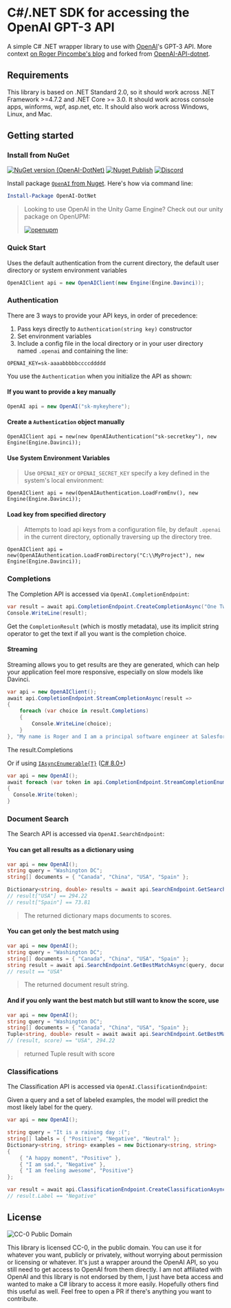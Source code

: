 # C#/.NET SDK for accessing the OpenAI GPT-3 API

A simple C# .NET wrapper library to use with [OpenAI](https://openai.com/)'s GPT-3 API.  More context [on Roger Pincombe's blog](https://rogerpincombe.com/openai-dotnet-api) and forked from [OpenAI-API-dotnet](https://github.com/OkGoDoIt/OpenAI-API-dotnet).

## Requirements

This library is based on .NET Standard 2.0, so it should work across .NET Framework >=4.7.2 and .NET Core >= 3.0.  It should work across console apps, winforms, wpf, asp.net, etc. It should also work across Windows, Linux, and Mac.

## Getting started

### Install from NuGet

[![NuGet version (OpenAI-DotNet)](https://img.shields.io/nuget/v/OpenAI-DotNet.svg)](https://www.nuget.org/packages/OpenAI-DotNet/)
[![Nuget Publish](https://github.com/RageAgainstThePixel/OpenAI-DotNet/actions/workflows/Publish-Nuget.yml/badge.svg)](https://github.com/RageAgainstThePixel/OpenAI-DotNet/actions/workflows/Publish-Nuget.yml)
[![Discord](https://img.shields.io/discord/855294214065487932.svg?label=&logo=discord&logoColor=ffffff&color=7389D8&labelColor=6A7EC2)](https://discord.gg/xQgMW9ufN4)

Install package [`OpenAI` from Nuget](https://www.nuget.org/packages/OpenAI-DotNet/).  Here's how via command line:

```powershell
Install-Package OpenAI-DotNet
```

> Looking to use OpenAI in the Unity Game Engine? Check out our unity package on OpenUPM:
>
>[![openupm](https://img.shields.io/npm/v/com.openai.unity?label=openupm&registry_uri=https://package.openupm.com)](https://openupm.com/packages/com.openai.unity/)

### Quick Start

Uses the default authentication from the current directory, the default user directory or system environment variables

```csharp
OpenAIClient api = new OpenAIClient(new Engine(Engine.Davinci));
```

### Authentication

There are 3 ways to provide your API keys, in order of precedence:

1. Pass keys directly to `Authentication(string key)` constructor
2. Set environment variables
3. Include a config file in the local directory or in your user directory named `.openai` and containing the line:

```shell
OPENAI_KEY=sk-aaaabbbbbccccddddd
```

You use the `Authentication` when you initialize the API as shown:

#### If you want to provide a key manually

```csharp
OpenAI api = new OpenAI("sk-mykeyhere");
```

#### Create a `Authentication` object manually

```chsarp
OpenAIClient api = new(new OpenAIAuthentication("sk-secretkey"), new Engine(Engine.Davinci));
```

#### Use System Environment Variables

> Use `OPENAI_KEY` or `OPENAI_SECRET_KEY` specify a key defined in the system's local environment:

```chsarp
OpenAIClient api = new(OpenAIAuthentication.LoadFromEnv(), new Engine(Engine.Davinci));
```

#### Load key from specified directory

> Attempts to load api keys from a configuration file, by default `.openai` in the current directory, optionally traversing up the directory tree.

```chsarp
OpenAIClient api = new(OpenAIAuthentication.LoadFromDirectory("C:\\MyProject"), new Engine(Engine.Davinci));
```

### Completions

The Completion API is accessed via `OpenAI.CompletionEndpoint`:

```csharp
var result = await api.CompletionEndpoint.CreateCompletionAsync("One Two Three One Two", temperature: 0.1, engine: Engine.Davinci);
Console.WriteLine(result);
```

 Get the `CompletionResult` (which is mostly metadata), use its implicit string operator to get the text if all you want is the completion choice.

#### Streaming

Streaming allows you to get results are they are generated, which can help your application feel more responsive, especially on slow models like Davinci.

```csharp
var api = new OpenAIClient();
await api.CompletionEndpoint.StreamCompletionAsync(result =>
{
    foreach (var choice in result.Completions)
    {
        Console.WriteLine(choice);
    }
}, "My name is Roger and I am a principal software engineer at Salesforce.  This is my resume:", max_tokens: 200, temperature: 0.5, presencePenalty: 0.1, frequencyPenalty: 0.1, engine: Engine.Davinci);
```

The result.Completions

Or if using [`IAsyncEnumerable{T}`](https://docs.microsoft.com/en-us/dotnet/api/system.collections.generic.iasyncenumerable-1?view=net-5.0) ([C# 8.0+](https://docs.microsoft.com/en-us/archive/msdn-magazine/2019/november/csharp-iterating-with-async-enumerables-in-csharp-8))

```csharp
var api = new OpenAI();
await foreach (var token in api.CompletionEndpoint.StreamCompletionEnumerableAsync("My name is Roger and I am a principal software engineer at Salesforce.  This is my resume:", max_tokens: 200, temperature: 0.5, presencePenalty: 0.1, frequencyPenalty: 0.1, engine: Engine.Davinci))
{
  Console.Write(token);
}
```

### Document Search

The Search API is accessed via `OpenAI.SearchEndpoint`:

#### You can get all results as a dictionary using

```csharp
var api = new OpenAI();
string query = "Washington DC";
string[] documents = { "Canada", "China", "USA", "Spain" };

Dictionary<string, double> results = await api.SearchEndpoint.GetSearchResultsAsync(query, documents, Engine.Curie);
// result["USA"] == 294.22
// result["Spain"] == 73.81
```

> The returned dictionary maps documents to scores.

#### You can get only the best match using

```csharp
var api = new OpenAI();
string query = "Washington DC";
string[] documents = { "Canada", "China", "USA", "Spain" };
string result = await api.SearchEndpoint.GetBestMatchAsync(query, documents, Engine.Curie);
// result == "USA"
```

> The returned document result string.

#### And if you only want the best match but still want to know the score, use

```csharp
var api = new OpenAI();
string query = "Washington DC";
string[] documents = { "Canada", "China", "USA", "Spain" };
Tuple<string, double> result = await await api.SearchEndpoint.GetBestMatchWithScoreAsync(query, documents, Engine.Curie);
// (result, score) == "USA", 294.22
```

> returned Tuple result with score

### Classifications

The Classification API is accessed via `OpenAI.ClassificationEndpoint`:

Given a query and a set of labeled examples, the model will predict the most likely label for the query.

```csharp
var api = new OpenAI();

string query = "It is a raining day :(";
string[] labels = { "Positive", "Negative", "Neutral" };
Dictionary<string, string> examples = new Dictionary<string, string>
{
    { "A happy moment", "Positive" },
    { "I am sad.", "Negative" },
    { "I am feeling awesome", "Positive"}
};

var result = await api.ClassificationEndpoint.CreateClassificationAsync(new ClassificationRequest(query, examples, labels));
// result.Label == "Negative"
```

## License

![CC-0 Public Domain](https://licensebuttons.net/p/zero/1.0/88x31.png)

This library is licensed CC-0, in the public domain.  You can use it for whatever you want, publicly or privately, without worrying about permission or licensing or whatever.  It's just a wrapper around the OpenAI API, so you still need to get access to OpenAI from them directly.  I am not affiliated with OpenAI and this library is not endorsed by them, I just have beta access and wanted to make a C# library to access it more easily.  Hopefully others find this useful as well.  Feel free to open a PR if there's anything you want to contribute.
